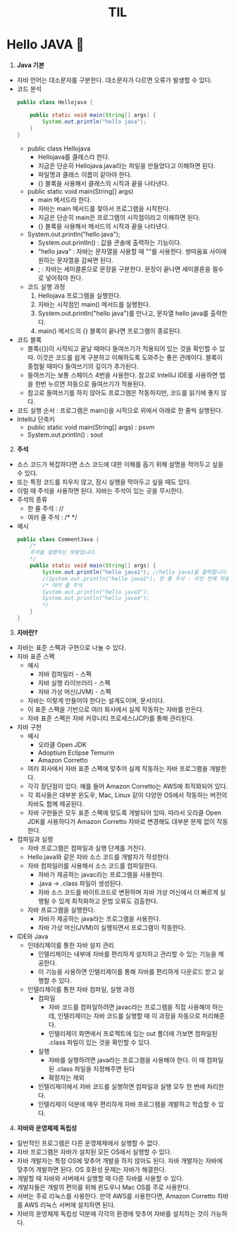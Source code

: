 # <center>TIL<center>

# Hello JAVA :memo:

1. **Java 기본**
  - 자바 언어는 대소문자를 구분한다. 대소문자가 다르면 오류가 발생할 수 있다.
  - 코드 분석
    ```java
    public class Hellojava {

        public static void main(String[] args) {
            System.out.println("hello java");
        }
    }
    ```
    - public class Hellojava
      - Hellojava를 클래스라 한다.
      - 지금은 단순히 Hellojava.java라는 파일을 만들었다고 이해하면 된다.
      - 파일명과 클래스 이름이 같아야 한다.
      - {} 블록을 사용해서 클래스의 시작과 끝을 나타낸다.
    - public static void main(String[] args)
      - main 메서드라 한다.
      - 자바는 main 메서드를 찾아서 프로그램을 시작한다.
      - 지금은 단순히 main은 프로그램의 시작점이라고 이해하면 된다.
      - {} 블록을 사용해서 메서드의 시작과 끝을 나타낸다.
    - System.out.println("hello java");
      - System.out.println() : 값을 콘솔에 출력하는 기능이다.
      - "hello java" : 자바는 문자열을 사용할 때 ""를 사용한다. 쌍따옴표 사이에 원하는 문자열을 감싸면 된다.
      - ; : 자바는 세미콜론으로 문장을 구분한다. 문장이 끝나면 세미콜론을 필수로 넣어줘야 한다.
    - 코드 실행 과정
      1. Hellojava 프로그램을 실행한다.
      2. 자바는 시작점인 main() 메서드를 실행한다.
      3. System.out.println("hello java")를 만나고, 문자열 hello java를 출력한다.
      4. main() 메서드의 {} 블록이 끝나면 프로그램이 종료된다.
  - 코드 블록
    - 블록({})이 시작되고 끝날 때마다 들여쓰기가 적용되어 있는 것을 확인할 수 있따. 이것은 코드를 쉽게 구분하고 이해하도록 도와주는 좋은 관례이다. 블록이 중첩될 때마다 들여쓰기의 깊이가 추가된다.
    - 들여쓰기는 보통 스페이스 4번을 사용한다. 참고로 IntelliJ IDE를 사용하면 탭을 한번 누르면 자동으로 들여쓰기가 적용된다.
    - 참고로 들여쓰기를 하지 않아도 프로그램은 작동하지만, 코드를 읽기에 좋지 않다.
  - 코드 실행 순서 : 프로그램은 main()을 시작으로 위에서 아래로 한 줄씩 실행된다.
  - IntelliJ 단축키
    - public static void main(String[] args) : psvm
    - System.out.println() : sout

2. **주석**
  - 소스 코드가 복잡하다면 소스 코드에 대한 이해를 돕기 위해 설명을 적어두고 싶을 수 있다.
  - 또는 특정 코드를 지우지 않고, 잠시 실행을 막아두고 싶을 때도 있다.
  - 이럴 때 주석을 사용하면 된다. 자바는 주석이 있는 곳을 무시한다.
  - 주석의 종류
    - 한 줄 주석 : //
    - 여러 줄 주석 : /* */
  - 예시
    ```java
    public class CommentJava {
        /*
        주석을 설명하는 부분입니다.
        */
        public static void main(String[] args) {
            System.out.println("hello java1"); //hello java1을 출력합니다. (한 줄 주석 - 부분 적용)
            //System.out.println("hello java2"); 한 줄 주석 - 라인 전체 적용
            /* 여러 줄 주석
            System.out.println("hello java3");
            System.out.println("hello java4");
            */
        }
    }
    ```

3. **자바란?**
  - 자바는 표준 스펙과 구현으로 나눌 수 있다.
  - 자바 표준 스펙
    - 예시
      - 자바 컴파일러 - 스펙
      - 자바 실행 라이브러리 - 스펙
      - 자바 가상 머신(JVM) - 스펙
    - 자바는 이렇게 만들어야 한다는 설계도이며, 문서이다.
    - 이 표준 스펙을 기반으로 여러 회사에서 실제 작동하는 자바를 만든다.
    - 자바 표준 스펙은 자바 커뮤니티 프로세스(JCP)를 통해 관리된다.
  - 자바 구현
    - 예시
      - 오라클 Open JDK
      - Adoptium Eclipse Temurin
      - Amazon Corretto
    - 여러 회사에서 자바 표준 스펙에 맞추어 실제 작동하는 자바 프로그램을 개발한다.
    - 각각 장단점이 있다. 예를 들어 Amazon Corretto는 AWS에 최적화되어 있다.
    - 각 회사들은 대부분 윈도우, Mac, Linux 같이 다양한 OS에서 작동하는 버전의 자바도 함께 제공된다.
    - 자바 구현들은 모두 표준 스펙에 맞도록 개발되어 있따. 따라서 오라클 Open JDK를 사용하다가 Amazon Corretto 자바로 변경해도 대부분 문제 없이 작동한다.
  - 컴파일과 실행
    - 자바 프로그램은 컴파일과 실행 단계를 거친다.
    - Hello.java와 같은 자바 소스 코드를 개발자가 작성한다.
    - 자바 컴파일러를 사용해서 소스 코드를 컴파일한다.
      - 자바가 제공하는 javac라는 프로그램을 사용한다.
      - .java -> .class 파일이 생성된다.
      - 자바 소스 코드를 바이트코드로 변환하며 자바 가상 머신에서 더 빠르게 실행될 수 있게 최적화하고 문법 오류도 검출한다.
    - 자바 프로그램을 실행한다.
      - 자바가 제공하는 java라는 프로그램을 사용한다.
      - 자바 가상 머신(JVM)이 실행되면서 프로그램이 작동한다.
  - IDE와 Java
    - 인테리제이를 통한 자바 설치 관리
      - 인텔리제이는 내부에 자바를 편리하게 설치하고 관리할 수 있는 기능을 제공한다.
      - 이 기능을 사용하면 인텔리제이를 통해 자바를 편리하게 다운로드 받고 실행할 수 있다.
    - 인텔리제이를 통한 자바 컴파일, 실행 과정
      - 컴파일
        - 자바 코드를 컴파일하려면 javac라는 프로그램을 직접 사용해야 하는데, 인텔리제이는 자바 코드를 실행할 때 이 과정을 자동으로 처리해준다.
        - 인텔리제이 화면에서 프로젝트에 있는 out 폴더에 가보면 컴파일된 .class 파일이 있는 것을 확인할 수 있다.
      - 실행
        - 자바를 실행하려면 java라는 프로그램을 사용해야 한다. 이 때 컴파일된 .class 파일을 지정해주면 된다
        - 확장자는 제외
      - 인텔리제이에서 자바 코드를 실행하면 컴파일과 실행 모두 한 번에 처리한다.
      - 인텔리제이 덕분에 매우 편리하게 자바 프로그램을 개발하고 학습할 수 있다.

4. **자바와 운영체제 독립성**
  - 일반적인 프로그램은 다른 운영체제에서 실행할 수 없다.
  - 자바 프로그램은 자바가 설치된 모든 OS에서 실행할 수 있다.
  - 자바 개발자는 특정 OS에 맞추어 개발을 하지 않아도 된다. 자바 개발자는 자바에 맞추어 개발하면 된다. OS 호환성 문제는 자바가 해결한다.
  - 개발할 때 자바와 서버에서 실행할 때 다른 자바를 사용할 수 있다.
  - 개발자들은 개발의 편의를 위해 윈도우나 Mac OS를 주로 사용한다.
  - 서버는 주로 리눅스를 사용한다. 만약 AWS를 사용한다면, Amazon Corretto 자바를 AWS 리눅스 서버에 설치하면 된다.
  - 자바의 운영체제 독립성 덕분에 각각의 환경에 맞추어 자바를 설치하는 것이 가능하다.
